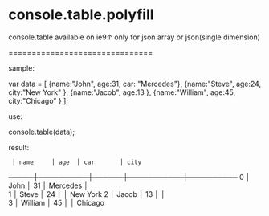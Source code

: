 # console.table.polyfill
console.table available on ie9↑
only for json array or json(single dimension)

===============================

sample:

var data = [
  {name:"John", age:31, car: "Mercedes"},
  {name:"Steve", age:24, city:"New York" },
  {name:"Jacob", age:13 },
  {name:"William", age:45, city:"Chicago" }
];

use:

console.table(data);

result:

     │ name     │ age  │ car       │ city     
─────┼──────────┼──────┼───────────┼──────────
  0  │ John     │ 31   │ Mercedes  │          
  1  │ Steve    │ 24   │           │ New York 
  2  │ Jacob    │ 13   │           │          
  3  │ William  │ 45   │           │ Chicago  
